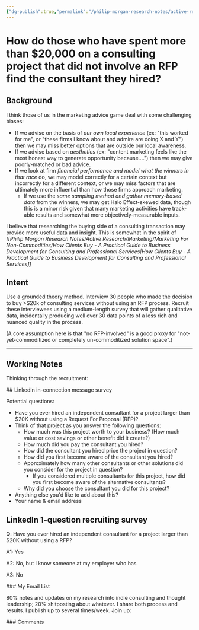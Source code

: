 ```yaml
---
{"dg-publish":true,"permalink":"/philip-morgan-research-notes/active-research/rfp-less-indie-consulting-dynamics/"}
---
```


# How do those who have spent more than $20,000 on a consulting project that did not involve an RFP find the consultant they hired?

## Background

I think those of us in the marketing advice game deal with some challenging biases:

- If we advise on the basis of *our own local experience* (ex: "this worked for me", or "these firms I know about and admire are doing X and Y") then we may miss better options that are outside our local awareness.
- If we advise based on *aesthetics* (ex: "content marketing feels like the most honest way to generate opportunity because....") then we may give poorly-matched or bad advice.
- If we look at firm *financial performance and model what the winners in that race* do, we may model correctly for a certain context but incorrectly for a different context, or we may miss factors that are ultimately more influential than how those firms approach marketing.
	- If we use the *same sampling method and gather memory-based data* from the winners, we may get Halo Effect-skewed data, though this is a minor risk given that many marketing activities have track-able results and somewhat more objectively-measurable inputs.

I believe that researching the buying side of a consulting transaction may provide more useful data and insight. This is somewhat in the spirit of *[[Philip Morgan Research Notes/Active Research/Marketing/Marketing For Non-Commodities/How Clients Buy - A Practical Guide to Business Development for Consulting and Professional Services|How Clients Buy - A Practical Guide to Business Development for Consulting and Professional Services]]*

## Intent

Use a grounded theory method. Interview 30 people who made the decision to buy >$20k of consulting services without using an RFP process. Recruit these interviewees using a medium-length survey that will gather qualitative data, incidentally producing well over 30 data points of a less rich and nuanced quality in the process.

(A core assumption here is that "no RFP-involved" is a good proxy for "not-yet-commoditized or completely un-commoditized solution space".)

---

## Working Notes

Thinking through the recruitment:

 
<div class="transclusion internal-embed is-loaded"><div class="markdown-embed">

<div class="markdown-embed-title">



</div>
## LinkedIn in-connection message survey

Potential questions:

- Have you ever hired an independent consultant for a project larger than $20K without using a Request For Proposal (RFP)?
- Think of that project as you answer the following questions:
	- How much was this project worth to your business? (How much value or cost savings or other benefit did it create?)
	- How much did you pay the consultant you hired?
	- How did the consultant you hired price the project in question?
	- How did you first become aware of the consultant you hired?
	- Approximately how many other consultants or other solutions did you consider for the project in question?
		- If you considered multiple consultants for this project, how did you first become aware of the alternative consultants?
	- Why did you choose the consultant you did for this project?
- Anything else you'd like to add about this?
- Your name & email address
</div></div>




## LinkedIn 1-question recruiting survey


Q: Have you ever hired an independent consultant for a project larger than $20K without using a RFP?

A1: Yes

A2: No, but I know someone at my employer who has

A3: No




<div class="transclusion internal-embed is-loaded"><div class="markdown-embed">

<div class="markdown-embed-title">



</div>
### My Email List

80% notes and updates on my research into indie consulting and thought leadership; 20% shitposting about whatever. I share both process and results. I publish up to several times/week. Join up:

<script async data-uid="7f3b9aa331" src="https://philip-morgan-consulting.ck.page/7f3b9aa331/index.js"></script>
</div></div>



<div class="transclusion internal-embed is-loaded"><div class="markdown-embed">

<div class="markdown-embed-title">



</div>
### Comments

&nbsp;

<script src="https://utteranc.es/client.js"
        repo="philipmorg/philip-morgan-research-notes"
        issue-term="pathname"
        label="comment"
        theme="github-light"
        crossorigin="anonymous"
        async>
</script>

&nbsp;
</div></div>


